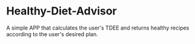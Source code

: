 # Healthy-Diet-Advisor
A simple APP that calculates the user's TDEE and returns healthy recipes according to the user's desired plan.
